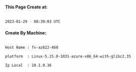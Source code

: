 
   
#### This Page Create at:

```bash

2023-01-29 - 08:39:03 UTC

```

#### Create By Machine:

```bash

Host Name : fv-az622-468

platform  : Linux-5.15.0-1031-azure-x86_64-with-glibc2.35

Ip Local  : 10.1.0.36

```


